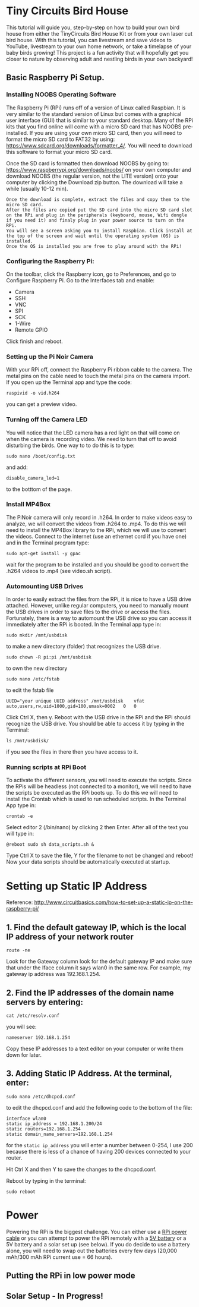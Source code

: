 # Tiny Circuits Bird House
This tutorial will guide you, step-by-step on how to build your own bird house from either the TinyCircuits Bird House Kit or from your own laser cut bird house. With this tutorial, you can livestream and save videos to YouTube, livestream to your own home network, or take a timelapse of your baby birds growing! This project is a fun activity that will hopefully get you closer to nature by observing adult and nestling birds in your own backyard! 

## Basic Raspberry Pi Setup.

### Installing NOOBS Operating Software

  The Raspberry Pi (RPi) runs off of a version of Linux called Raspbian. It is very similar to the standard version of Linux but comes with a graphical user interface (GUI) that is similar to your standard desktop. Many of the RPi kits that you find online will come with a micro SD card that has NOOBS pre-installed. If you are using your own micro SD card, then you will need to format the micro SD card to FAT32 by using: https://www.sdcard.org/downloads/formatter_4/. You will need to download this software to format your micro SD card.

  Once the SD card is formatted then download NOOBS by going to: https://www.raspberrypi.org/downloads/noobs/ on your own computer and download NOOBS (the regular version, not the LITE version) onto your computer by clicking the Download zip button. The download will take a while (usually 10-12 min).
  
    Once the download is complete, extract the files and copy them to the micro SD card.
    After the files are copied put the SD card into the micro SD card slot on the RPi and plug in the peripherals (keyboard, mouse, Wifi dongle if you need it) and finaly plug in your power source to turn on the RPi.
    You will see a screen asking you to install Raspbian. Click install at the top of the screen and wait until the operating system (OS) is installed.
    Once the OS is installed you are free to play around with the RPi!
  
 ### Configuring the Raspberry Pi:
On the toolbar, click the Raspberry icon, go to Preferences, and go to Configure Raspberry Pi. Go to the Interfaces tab and enable:

* Camera
* SSH
* VNC
* SPI
* SCK
* 1-Wire
* Remote GPIO

Click finish and reboot.

### Setting up the Pi Noir Camera
With your RPi off, connect the Raspberry Pi ribbon cable to the camera. The metal pins on the cable need to touch the metal pins on the camera import. If you open up the Terminal app and type the code:
	
	raspivid -o vid.h264
	
you can get a preview video.

### Turning off the Camera LED
You will notice that the LED camera has a red light on that will come on when the camera is recording video. We need to turn that off to avoid disturbing the birds. One way to to do this is to type:
	
	sudo nano /boot/config.txt
and add:
	
	disable_camera_led=1
to the botttom of the page.

### Install MP4Box
The PiNoir camera will only record in .h264. In order to make videos easy to analyze, we will convert the videos from .h264 to .mp4. To do this we will need to install the MP4Box library to the RPi, which we will use to convert the videos. Connect to the internet (use an ethernet cord if you have one) and in the Terminal program type:
	
	sudo apt-get install -y gpac
	
wait for the program to be installed and you should be good to convert the .h264 videos to .mp4 (see video.sh script).

### Automounting USB Drives
In order to easily extract the files from the RPi, it is nice to have a USB drive attached. However, unlike regular computers, you need to manually mount the USB drives in order to save files to the drive or access the files. Fortunately, there is a way to automount the USB drive so you can access it immediately after the RPi is booted. In the Terminal app type in:
	
	sudo mkdir /mnt/usbdisk
	
to make a new directory (folder) that recognizes the USB drive.

	sudo chown -R pi:pi /mnt/usbdisk
	
to own the new directory

	sudo nano /etc/fstab
	
to edit the fstab file

	UUID="your unique UUID address"	/mnt/usbdisk	vfat	auto,users,rw,uid=1000,gid=100,umask=0002	0	0
Click Ctrl X, then y. Reboot with the USB drive in the RPi and the RPi should recognize the USB drive. You should be able to access it by typing in the Terminal:

	ls /mnt/usbdisk/
if you see the files in there then you have access to it.

### Running scripts at RPi Boot
To activate the different sensors, you will need to execute the scripts. Since the RPis will be headless (not connected to a monitor), we will need to have the scripts be executed as the RPi boots up. To do this we will need to install the Crontab which is used to run scheduled scripts. In the Terminal App type in:

	crontab -e
Select editor 2 (/bin/nano) by clicking 2 then Enter. After all of the text you will type in:

	@reboot sudo sh data_scripts.sh &

Type Ctrl X to save the file, Y for the filename to not be changed and reboot! Now your data scripts should be automatically executed at startup.

# Setting up Static IP Address
Reference: http://www.circuitbasics.com/how-to-set-up-a-static-ip-on-the-raspberry-pi/

## 1. Find the default gateway IP, which is the local IP address of your network router
	
	route -ne
		
Look for the Gateway column look for the default gateway IP and make sure that under the Iface column it says wlan0 in the same row. For example, my gateway ip address was 192.168.1.254.

## 2. Find the IP addresses of the domain name servers by entering:

	cat /etc/resolv.conf
		
you will see:
	
	nameserver 192.168.1.254
	
Copy these IP addresses to a text editor on your computer or write them down for later.

## 3. Adding Static IP Address. At the terminal, enter:

`sudo nano /etc/dhcpcd.conf`

to edit the dhcpcd.conf and add the following code to the bottom of the file:
	
	interface wlan0
	static ip_address = 192.168.1.200/24
	static routers=192.168.1.254
	static domain_name_servers=192.168.1.254
	
for the `static ip_address` you will enter a number between 0-254, I use 200 because there is less of a chance of having 200 devices connected to your router.

Hit Ctrl X and then Y to save the changes to the dhcpcd.conf. 

Reboot by typing in the terminal:
		
	sudo reboot
# Power

Powering the RPi is the biggest challenge. You can either use a [RPi power cable](https://www.amazon.com/CanaKit-Raspberry-Supply-Adapter-Charger/dp/B00GF9T3I0/ref=asc_df_B00GF9T3I0/?tag=hyprod-20&linkCode=df0&hvadid=309707619534&hvpos=1o1&hvnetw=g&hvrand=11550608159140157147&hvpone=&hvptwo=&hvqmt=&hvdev=c&hvdvcmdl=&hvlocint=&hvlocphy=1023522&hvtargid=aud-643565131866:pla-634201303877&psc=1) or you can attempt to power the RPi remotely with a [5V battery](https://www.amazon.com/Portable-Charger-Anker-PowerCore-20100mAh/dp/B00X5RV14Y/ref=sr_1_3?keywords=anker+battery&qid=1563902722&s=electronics&sr=1-3) or a 5V battery and a solar set up (see below). If you do decide to use a battery alone, you will need to swap out the batteries every few days (20,000 mAh/300 mAh RPi current use = 66 hours). 

## Putting the RPi in low power mode

## Solar Setup - In Progress!
